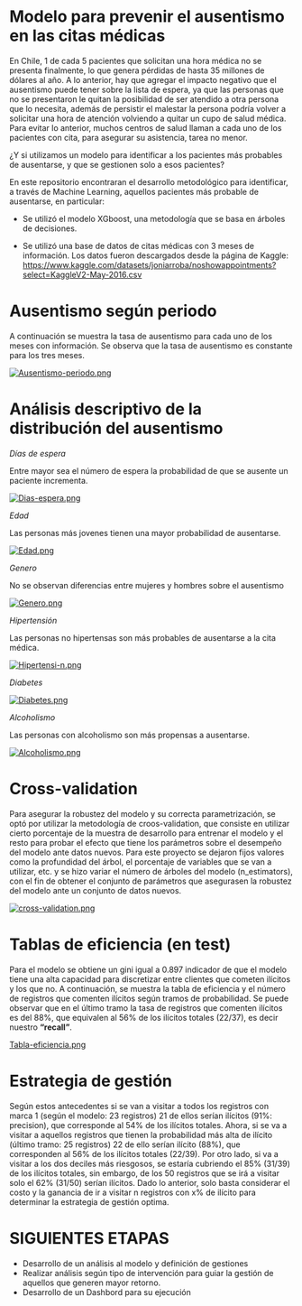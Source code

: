 # Modelo para prevenir el ausentismo en las citas médicas

En Chile, 1 de cada 5 pacientes que solicitan una hora médica no se presenta finalmente, lo que genera pérdidas de hasta 35 millones de dólares al año. A lo anterior,
hay que agregar el impacto negativo que el ausentismo puede tener sobre la lista de espera, ya que las personas que no se presentaron le quitan la posibilidad de ser
atendido a otra persona que lo necesita, además de persistir el malestar la persona podría volver a solicitar una hora de atención volviendo a quitar un cupo de salud
médica. Para evitar lo anterior, muchos centros de salud llaman a cada uno de los pacientes con cita, para asegurar su asistencia, tarea no menor.

¿Y si utilizamos un modelo para identificar a los pacientes más probables de ausentarse, y que se gestionen solo a esos pacientes?

En este repositorio encontraran el desarrollo metodológico para identificar, a través de Machine Learning, aquellos pacientes más probable de ausentarse, 
en particular:


* Se utilizó el modelo XGboost, una metodología que se basa en árboles de decisiones.

* Se utilizó una base de datos de citas médicas con 3 meses de información. Los datos fueron descargados desde la página de Kaggle:
 https://www.kaggle.com/datasets/joniarroba/noshowappointments?select=KaggleV2-May-2016.csv


# Ausentismo según periodo

A continuación se muestra la tasa de ausentismo para cada uno de los meses con información. Se observa que la tasa de ausentismo es constante para los tres meses.

[![Ausentismo-periodo.png](https://i.postimg.cc/zfkRSKFX/Ausentismo-periodo.png)](https://postimg.cc/bGsJqG5K)


# Análisis descriptivo de la distribución del ausentismo


*Días de espera*

Entre mayor sea el número de espera la probabilidad de que se ausente un paciente incrementa.

[![Dias-espera.png](https://i.postimg.cc/t4JBZR3c/Dias-espera.png)](https://postimg.cc/BjWTR0w5)

*Edad*

Las personas más jovenes tienen una mayor probabilidad de ausentarse.

[![Edad.png](https://i.postimg.cc/4NNDPgv6/Edad.png)](https://postimg.cc/jCm3qBF2)

*Genero*

No se observan diferencias entre mujeres y hombres sobre el ausentismo

[![Genero.png](https://i.postimg.cc/brpw3wp0/Genero.png)](https://postimg.cc/XG1Wv3ZX)

*Hipertensión*

Las personas no hipertensas son más probables de ausentarse a la cita médica.

[![Hipertensi-n.png](https://i.postimg.cc/xCRXrzsp/Hipertensi-n.png)](https://postimg.cc/njXFBCfq)

*Diabetes*

[![Diabetes.png](https://i.postimg.cc/W1y2R3p6/Diabetes.png)](https://postimg.cc/qN8fyp3z)


*Alcoholismo*

Las personas con alcoholismo son más propensas a ausentarse.

[![Alcoholismo.png](https://i.postimg.cc/B6V9d7BY/Alcoholismo.png)](https://postimg.cc/vgfNnzjf)


# Cross-validation
Para asegurar la robustez del modelo y su correcta parametrización, se optó por utilizar la metodología de croos-validation, que consiste en utilizar cierto porcentaje de la muestra de desarrollo para entrenar el modelo y el resto para probar el efecto que tiene los parámetros sobre el desempeño del modelo ante datos nuevos. Para este proyecto se dejaron fijos valores como la profundidad del árbol, el porcentaje de variables que se van a utilizar, etc. y se hizo variar el número de árboles del modelo (n_estimators), con el fin de obtener el conjunto de parámetros que asegurasen la robustez del modelo ante un conjunto de datos nuevos.

[![cross-validation.png](https://i.postimg.cc/4yrXpS3y/cross-validation.png)](https://postimg.cc/QKJL3S1Z)


# Tablas de eficiencia (en test)
Para el modelo se obtiene un gini igual a 0.897 indicador de que el modelo tiene una alta capacidad para discretizar entre clientes que cometen ilícitos y los que no.
A continuación, se muestra la tabla de eficiencia y el número de registros que comenten ilícitos según tramos de probabilidad. Se puede observar que en el último tramo la tasa de registros que comenten ilícitos es del 88%, que equivalen al 56% de los ilícitos totales (22/37), es decir nuestro **“recall”**. 

[Tabla-eficiencia.png](https://postimg.cc/hfh43VKF)


# Estrategia de gestión
Según estos antecedentes si se van a visitar a todos los registros con marca 1 (según el modelo: 23 registros) 21 de ellos serían ilícitos (91%: precision), que corresponde al 54% de los ilícitos totales. Ahora, si se va a visitar a aquellos registros que tienen la probabilidad más alta de ilícito (último tramo: 25 registros) 22 de ello serían ilícito (88%), que corresponden al 56% de los ilícitos totales (22/39). Por otro lado, si va a visitar a los dos deciles más riesgosos, se estaría cubriendo el 85% (31/39) de los ilícitos totales, sin embargo, de los 50 registros que se irá a visitar solo el 62% (31/50) serían ilícitos. Dado lo anterior, solo basta considerar el costo y la ganancia de ir a visitar n registros con x% de ilícito para determinar la estrategia de gestión optima.



# SIGUIENTES ETAPAS
* Desarrollo de un análisis al modelo y definición de gestiones
* Realizar análisis según tipo de intervención para guiar la gestión de aquellos que generen mayor retorno.
* Desarrollo de un Dashbord para su ejecución 




